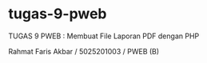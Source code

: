 # tugas-9-pweb
TUGAS 9 PWEB : Membuat File Laporan PDF dengan PHP

Rahmat Faris Akbar / 5025201003 / PWEB (B)
